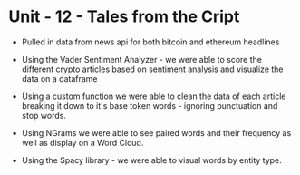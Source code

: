 # Unit - 12 - Tales from the Cript

- Pulled in data from news api for both bitcoin and ethereum headlines

- Using the Vader Sentiment Analyzer - we were able to score the different crypto articles based on sentiment analysis and visualize the data on a dataframe

- Using a custom function we were able to clean the data of each article breaking it down to it's base token words - ignoring punctuation and stop words.

- Using NGrams we were able to see paired words and their frequency as well as display on a Word Cloud.

- Using the Spacy library - we were able to visual words by entity type.
